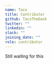 ```yaml
---
name: Taco
title: Contributor
github: TacoTheDank
twitter: ""
linkedin: ""
slack: ""
joining_date: ""
role: contributor
---
```


Still waiting for this

